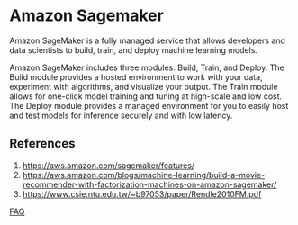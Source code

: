 

# Amazon Sagemaker

Amazon SageMaker is a fully managed service that allows developers and data scientists to build, train, and deploy machine learning models.

Amazon SageMaker includes three modules: Build, Train, and Deploy. The Build module provides a hosted environment to work with your data, experiment with algorithms, and visualize your output. The Train module allows for one-click model training and tuning at high-scale and low cost. The Deploy module provides a managed environment for you to easily host and test models for inference securely and with low latency. 

## References
1. https://aws.amazon.com/sagemaker/features/
2. https://aws.amazon.com/blogs/machine-learning/build-a-movie-recommender-with-factorization-machines-on-amazon-sagemaker/
3. https://www.csie.ntu.edu.tw/~b97053/paper/Rendle2010FM.pdf


[FAQ](FAQ.md)
